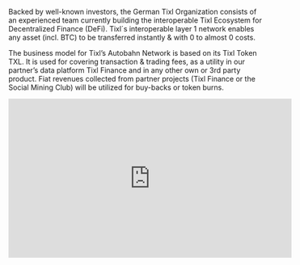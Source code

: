 Backed by well-known investors, the German Tixl Organization consists of an experienced team currently building the interoperable Tixl Ecosystem for Decentralized Finance (DeFi). Tixl´s interoperable layer 1 network enables any asset (incl. BTC) to be transferred instantly & with 0 to almost 0 costs.

The business model for Tixl’s Autobahn Network is based on its Tixl Token TXL. It is used for covering transaction & trading fees, as a utility in our partner’s data platform Tixl Finance and in any other own or 3rd party product. Fiat revenues collected from partner projects (Tixl Finance or the Social Mining Club) will be utilized for buy-backs or token burns.

<iframe width="560" height="315" src="https://www.youtube.com/embed/w3hDTFfj3Lw" frameborder="0" allow="accelerometer; autoplay; clipboard-write; encrypted-media; gyroscope; picture-in-picture" allowfullscreen></iframe>

